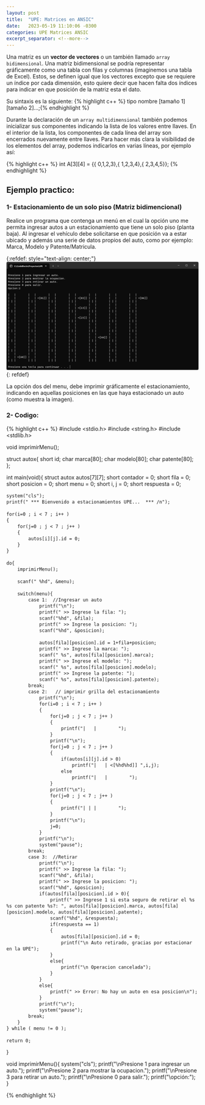 ```yaml
---
layout: post
title:  "UPE: Matrices en ANSIC"
date:   2023-05-19 11:10:06 -0300
categories: UPE Matrices ANSIC
excerpt_separator: <!--more-->
---
```


Una matriz es un **vector de vectores** o un también llamado `array bidimensional`. Una matriz bidimensional se podría representar gráficamente como una tabla con filas y columnas (imaginemos una tabla de Excel). <!--more--> Estos, se definen igual que los vectores excepto que se requiere un índice por cada dimensión, esto quiere decir que hacen falta dos índices para indicar en que posición de la matriz esta el dato.

Su sintaxis es la siguiente: {% highlight c++ %} tipo nombre [tamaño 1][tamaño 2]...;{% endhighlight %}

Durante la declaración de un `array multidimensional` también podemos inicializar sus componentes indicando la lista de los valores entre llaves. En el interior de la lista, los componentes de cada línea del array son encerrados nuevamente entre llaves. Para hacer más clara la visibilidad de los elementos del array, podemos indicarlos en varias líneas, por ejemplo así:

{% highlight c++ %}
    int A[3][4] = {\{ 0,1,2,3},{ 1,2,3,4},{ 2,3,4,5}\}; 
{% endhighlight %}

## Ejemplo practico:

### 1- Estacionamiento de un solo piso (Matriz bidimencional)
Realice un programa que contenga un menú en el cual la opción uno me permita ingresar autos a un estacionamiento que tiene un solo piso (planta baja). Al ingresar el vehículo debe solicitarse en que posición va a estar ubicado y además una serie de datos propios del auto, como por ejemplo: Marca, Modelo y Patente/Matricula.

{:refdef: style="text-align: center;"}
![Image](/imgs/matrix_1.png)
{: refdef}

La opción dos del menu, debe imprimir gráficamente el estacionamiento, indicando en aquellas posiciones en las que haya estacionado un auto (como muestra la imagen).

### 2- Codigo:

{% highlight c++ %}
#include <stdio.h>
#include <string.h>
#include <stdlib.h>

void imprimirMenu();

struct autox{
    short id;
    char marca[80];
    char modelo[80];
    char patente[80];
};

int main(void){
    struct autox autos[7][7];
    short contador = 0;
    short fila = 0;
    short posicion = 0;
    short menu = 0;
    short i, j = 0;
    short respuesta = 0;

    system("cls");
    printf(" *** Bienvenido a estacionamientos UPE...  *** /n");

    for(i=0 ; i < 7 ; i++ )
    {
        for(j=0 ; j < 7 ; j++ )
        {
            autos[i][j].id = 0;
        }
    }

    do{
        imprimirMenu();

        scanf(" %hd", &menu);

        switch(menu){
            case 1:  //Ingresar un auto
                printf("\n");
                printf(" >> Ingrese la fila: ");
                scanf("%hd", &fila);
                printf(" >> Ingrese la posicion: ");
                scanf("%hd", &posicion);

                autos[fila][posicion].id = 1+fila+posicion;
                printf(" >> Ingrese la marca: ");
                scanf(" %s", autos[fila][posicion].marca);
                printf(" >> Ingrese el modelo: ");
                scanf(" %s", autos[fila][posicion].modelo);
                printf(" >> Ingrese la patente: ");
                scanf(" %s", autos[fila][posicion].patente);
            break;
            case 2:   // imprimir grilla del estacionamiento
                printf("\n");
                for(i=0 ; i < 7 ; i++ )
                {
                    for(j=0 ; j < 7 ; j++ )
                    {
                        printf("|   |        ");
                    }
                    printf("\n");
                    for(j=0 ; j < 7 ; j++ )
                    {
                        if(autos[i][j].id > 0)
                            printf("|   | <[%hd%hd]] ",i,j);
                        else
                            printf("|   |        ");
                    }
                    printf("\n");
                    for(j=0 ; j < 7 ; j++ )
                    {
                        printf("| | |        ");
                    }
                    printf("\n");
                    j=0;
                }
                printf("\n");
                system("pause");
            break;
            case 3:  //Retirar
                printf("\n");
                printf(" >> Ingrese la fila: ");
                scanf("%hd", &fila);
                printf(" >> Ingrese la posicion: ");
                scanf("%hd", &posicion);
                if(autos[fila][posicion].id > 0){
                    printf(" >> Ingrese 1 si esta seguro de retirar el %s %s con patente %s?: ", autos[fila][posicion].marca, autos[fila][posicion].modelo, autos[fila][posicion].patente);
                    scanf("%hd", &respuesta);
                    if(respuesta == 1)
                    {
                        autos[fila][posicion].id = 0;
                        printf("\n Auto retirado, gracias por estacionar en la UPE");
                    }
                    else{
                        printf("\n Operacion cancelada");
                    }
                }
                else{
                    printf(" >> Error: No hay un auto en esa posicion\n");
                }
                printf("\n");
                system("pause");
            break;
        }
    } while ( menu != 0 );

    return 0;
}

void imprimirMenu(){
        system("cls");
        printf("\nPresione 1 para ingresar un auto.");
        printf("\nPresione 2 para mostrar la ocupacion.");
        printf("\nPresione 3 para retirar un auto.");
        printf("\nPresione 0 para salir.");
        printf("\opción:");
}

{% endhighlight %}
